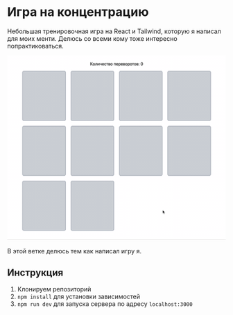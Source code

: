 # Игра на концентрацию

Небольшая тренировочная игра на React и Tailwind, которую я написал для моих менти. Делюсь со всеми кому тоже интересно попрактиковаться.

![Concentration game](./public/concentration-game.gif)

В этой ветке делюсь тем как написал игру я.

## Инструкция

1. Клонируем репозиторий
2. `npm install` для установки зависимостей
3. `npm run dev` для запуска сервера по адресу `localhost:3000`
